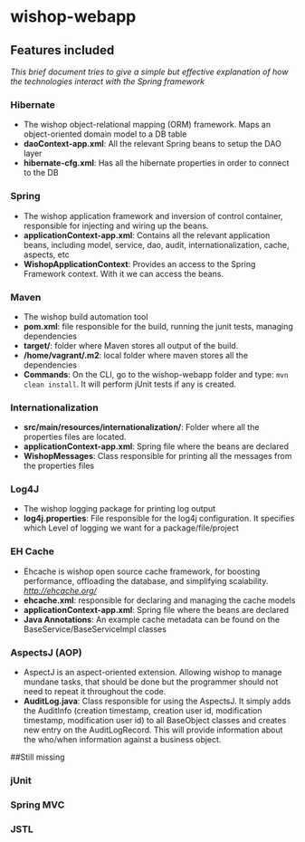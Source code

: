 wishop-webapp
=============

## Features included
_This brief document tries to give a simple but effective explanation of how the technologies interact with the Spring framework_

### Hibernate
 * The wishop object-relational mapping (ORM) framework. Maps an object-oriented domain model to a DB table
 * **daoContext-app.xml**: All the relevant Spring beans to setup the DAO layer
 * **hibernate-cfg.xml**: Has all the hibernate properties in order to connect to the DB 


### Spring
 * The wishop application framework and inversion of control container, responsible for injecting and wiring up the beans.
 * **applicationContext-app.xml**: Contains all the relevant application beans, including model, service, dao, audit, internationalization, cache, aspects, etc
 * **WishopApplicationContext**: Provides an access to the Spring Framework context. With it we can access the beans.


### Maven
 * The wishop build automation tool
 * **pom.xml**: file responsible for the build, running the junit tests, managing dependencies
 * **target/**: folder where Maven stores all output of the build.
 * **/home/vagrant/.m2**: local folder where maven stores all the dependencies  
 * **Commands**: On the CLI, go to the wishop-webapp folder and type: `mvn clean install`. It will perform jUnit tests if any is created.


### Internationalization
 * **src/main/resources/internationalization/**: Folder where all the properties files are located.
 * **applicationContext-app.xml**: Spring file where the beans are declared
 * **WishopMessages**: Class responsible for printing all the messages from the properties files


### Log4J
 * The wishop logging package for printing log output
 * **log4j.properties**: File responsible for the log4j configuration. It specifies which Level of logging we want for a package/file/project

 
### EH Cache
 * Ehcache is wishop open source cache framework, for boosting performance, offloading the database, and simplifying scalability. _http://ehcache.org/_
 * **ehcache.xml**: responsible for declaring and managing the cache models
 * **applicationContext-app.xml**: Spring file where the beans are declared
 * **Java Annotations**: An example cache metadata can be found on the BaseService/BaseServiceImpl classes  
 
 
### AspectsJ (AOP)
 * AspectJ is an aspect-oriented extension. Allowing wishop to manage mundane tasks, that should be done but the programmer should not need to repeat it throughout the code.
 * **AuditLog.java**: Class responsible for using the AspectsJ. It simply adds the AuditInfo (creation timestamp, creation user id, modification timestamp, modification user id) to all BaseObject classes and creates new entry on the AuditLogRecord. This will provide information about the who/when information against a business object.  

##Still missing

### jUnit

### Spring MVC

### JSTL 
